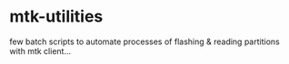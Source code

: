 # mtk-utilities
few batch scripts to automate processes of flashing &amp; reading partitions with mtk client...

